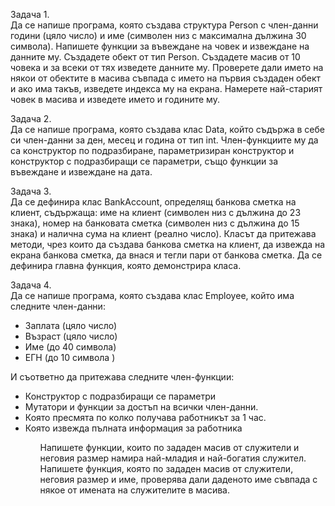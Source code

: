 ﻿<p>Задача 1.<br> Да се напише програма, която създава структура Person с член-данни години (цяло число) и име (символен низ с максимална дължина 30 символа). Напишете функции за въвеждане на човек и извеждане на данните му. Създадете обект от тип Person. Създадете масив от 10 човека и за всеки от тях изведете данните му. Проверете дали името на някои от обектите в масива съвпада с името на първия създаден обект и ако има такъв, изведете индекса му на екрана. Намерете най-старият човек в масива и изведете името и годините му.</p>
<p>Задача 2.<br> Да се напише програма, която създава клас Data, който съдържа в себе си член-данни за ден, месец и година от тип int. Член-функциите му да са конструктор по подразбиране, параметризиран конструктор и конструктор с подразбиращи се параметри, също функции за въвеждане и извеждане на дата.</p>
<p>Задача 3.<br> Да се дефинира клас BankAccount, определящ банкова сметка на клиент, съдържаща: име на клиент (символен низ с дължина до 23 знака), номер на банковата сметка (символен низ с дължина до 15 знака) и налична сума на клиент (реално число). Класът да притежава методи, чрез които да създава банкова сметка на клиент, да извежда на екрана банкова сметка, да внася и тегли пари от банкова сметка. Да се дефинира главна функция, която демонстрира класа.</p>
<p>Задача 4.<br> Да се напише програма, която създава клас Employee, който има следните член-данни:
<ul>
<li> Заплата (цяло число)</li>
<li> Възраст (цяло число)</li>
<li> Име (до 40 символа)</li>
<li>ЕГН (до 10 символа )</li>
</ul>
И съответно да притежава следните член-функции:
<ul>
<li> Конструктор с подразбиращи се параметри</li>
<li> Мутатори и функции за достъп на всички член-данни.</li>
<li> Която пресмята по колко получава работникът за 1 час.</li>
<li> Която извежда пълната информация за работника</li>
<ul>
Напишете функции, които по зададен масив от служители и неговия размер намира най-младия и най-богатия служител. Напишете функция, която по зададен масив от служители, неговия размер и име, проверява дали даденото име съвпада с някое от имената на служителите в масива.

